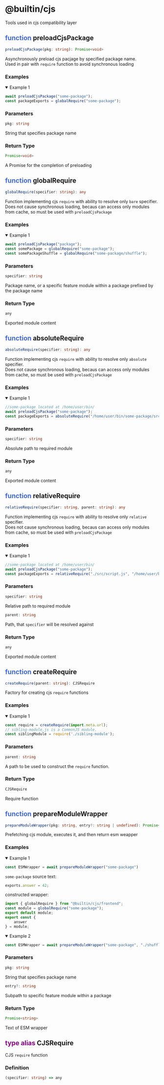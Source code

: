 # @builtin/cjs
Tools used in cjs compatibility layer

## <span style="color: royalblue">function</span> preloadCjsPackage
```ts
preloadCjsPackage(pkg: string): Promise<void>
```
Asynchronously preload cjs pacjage by specified package name.<br>
Used in pair with `require` function to avoid synchronous loading

### Examples
<details open>
<summary>Example 1</summary>

```js
await preloadCjsPackage("some-package");
const packageExports = globalRequire("some-package");
```
</details>

### Parameters
```ts
pkg: string
```
String that specifies package name

### Return Type
```ts
Promise<void>
```
A Promise for the completion of preloading

## <span style="color: royalblue">function</span> globalRequire
```ts
globalRequire(specifier: string): any
```
Function implementing cjs `require`
with ability to resolve only `bare` specifier.<br>
Does not cause synchronous loading,
becaus can access only modules from cache,
so must be used with `preloadCjsPackage`

### Examples
<details open>
<summary>Example 1</summary>

```js
await preloadCjsPackage("package");
const somePackage = globalRequire("some-package");
const somePackageShuffle = globalRequire("some-package/shuffle");
```
</details>

### Parameters
```ts
specifier: string
```
Package name, or a specific feature module within a package
prefixed by the package name

### Return Type
```ts
any
```
Exported module content

## <span style="color: royalblue">function</span> absoluteRequire
```ts
absoluteRequire(specifier: string): any
```
Function implementing cjs `require`
with ability to resolve only `absolute` specifier.<br>
Does not cause synchronous loading,
becaus can access only modules from cache,
so must be used with `preloadCjsPackage`

### Examples
<details open>
<summary>Example 1</summary>

```js
//some-package located at /home/user/bin/
await preloadCjsPackage("some-package");
const packageExports = absoluteRequire("/home/user/bin/some-package/src/script.js");
```
</details>

### Parameters
```ts
specifier: string
```
Absolute path to required module 

### Return Type
```ts
any
```
Exported module content

## <span style="color: royalblue">function</span> relativeRequire
```ts
relativeRequire(specifier: string, parent: string): any
```
Function implementing cjs `require`
with ability to resolve only `relative` specifier.<br>
Does not cause synchronous loading,
becaus can access only modules from cache,
so must be used with `preloadCjsPackage`

### Examples
<details open>
<summary>Example 1</summary>

```js
//some-package located at /home/user/bin/
await preloadCjsPackage("some-package");
const packageExports = relativeRequire("./src/script.js", "/home/user/bin/some-package");
```
</details>

### Parameters
```ts
specifier: string
```
Relative path to required module 

```ts
parent: string
```
Path, that `specifier` will be resolved against

### Return Type
```ts
any
```
Exported module content

## <span style="color: royalblue">function</span> createRequire
```ts
createRequire(parent: string): CJSRequire
```
Factory for creating cjs `require` functions

### Examples
<details open>
<summary>Example 1</summary>

```js
const require = createRequire(import.meta.url);
// sibling-module.js is a CommonJS module.
const siblingModule = require('./sibling-module'); 
```
</details>

### Parameters
```ts
parent: string
```
A path to be used to construct the `require` function.

### Return Type
```ts
CJSRequire
```
Require function

## <span style="color: royalblue">function</span> prepareModuleWrapper
```ts
prepareModuleWrapper(pkg: string, entry?: string | undefined): Promise<string>
```
Prefetching cjs module, executes it, and then return esm weapper

### Examples
<details open>
<summary>Example 1</summary>

```js
const ESMWrapper = await prepareModuleWrapper("some-package")
```

`some-package` source text:
```js
exports.answer = 42;
```

constructed wrapper:
```js
import { globalRequire } from "@builtin/cjs/frontend";
const module = globalRequire("some-package");
export default module;
export const {
    answer
} = module;
```

</details>
<details open>
<summary>Example 2</summary>

```js
const ESMWrapper = await prepareModuleWrapper("some-package", "./shuffle")
```
</details>

### Parameters
```ts
pkg: string
```
String that specifies package name

```ts
entry?: string
```
Subpath to specific feature module within a package

### Return Type
```ts
Promise<string>
```
Text of ESM wrapper

## <span style="color: darkmagenta">type alias</span> CJSRequire
CJS `require` function

### Definition
```ts
(specifier: string) => any
```